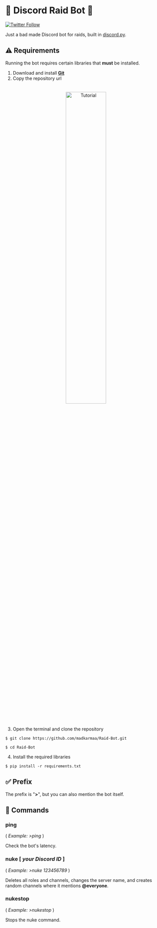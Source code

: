 # 🔱 Discord Raid Bot 🔱

[![Twitter Follow](https://img.shields.io/static/v1?label=Literally&message=coding%20like%20a%20noob&color=blueviolet)](https://www.youtube.com/watch?v=iik25wqIuFo)

Just a bad made Discord bot for raids, built in [discord.py](https://discordpy.readthedocs.io/en/stable/index.html).

## ⚠️ Requirements

Running the bot requires certain libraries that **must** be installed.

1. Download and install [**Git**](https://git-scm.com/download/)
2. Copy the repository url

<p align="center">
    <img alt="Tutorial" width="50%" src="https://user-images.githubusercontent.com/100418457/170733073-9264fd73-8be7-4f5b-a284-dd12fbda65bc.png" style="margin: 20px"/>
</p>

3. Open the terminal and clone the repository

```
$ git clone https://github.com/madkarmaa/Raid-Bot.git
```

```
$ cd Raid-Bot
```

4. Install the required libraries

```
$ pip install -r requirements.txt
```

## ✅ Prefix

The prefix is "**>**", but you can also mention the bot itself.

## 🎴 Commands

### **ping**

( _Example: >ping_ )

Check the bot's latency.

### **nuke [ _your Discord ID_ ]**

( _Example: >nuke 123456789_ )

Deletes all roles and channels, changes the server name, and creates random channels where it mentions **@everyone**.

### **nukestop**

( _Example: >nukestop_ )

Stops the nuke command.

```

```
